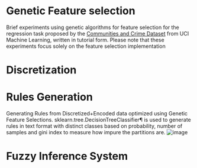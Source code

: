 # Genetic Feature selection
Brief experiments using genetic algorithms for feature selection for the regression task proposed by the <a href="http://archive.ics.uci.edu/ml/datasets/communities+and+crime">Communities and Crime Dataset</a> from UCI Machine Learning, written in tutorial form. Please note that these experiments focus solely on the feature selection implementation
# Discretization
# Rules Generation
Generating Rules from Discretized+Encoded data optimized using Genetic Feature Selections. sklearn.tree.DecisionTreeClassifier¶ is used to generate rules in text format with distinct classes based on probability, number of samples and gini index to measure how impure the partitions are.
![image](https://user-images.githubusercontent.com/6908904/121800938-3d22af80-cc52-11eb-8cdb-3d510073a90e.png)

# Fuzzy Inference System
